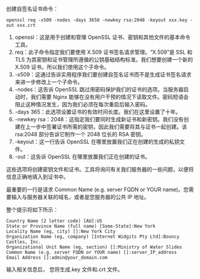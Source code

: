 创建自签名证书命令：

```
openssl req -x509 -nodes -days 3650 -newkey rsa:2048 -keyout xxx.key -out xxx.crt
```

1. openssl：这是用于创建和管理 OpenSSL 证书、密钥和其他文件的基本命令工具。
2. req：此子命令指定我们要使用 X.509 证书签名请求管理。“X.509”是 SSL 和 TLS 为其密钥和证书管理所遵循的公钥基础结构标准。我们想要创建一个新的 X.509 证书，所以我们使用这个子命令。
3. -x509：这通过告诉实用程序我们要创建自签名证书而不是生成证书签名请求来进一步修改上一个子命令。
4. -nodes：这告诉 OpenSSL 跳过用密码保护我们的证书的选项。当服务器启动时，我们需要 Nginx 能够在没有用户干预的情况下读取文件。密码短语会阻止这种情况发生，因为我们必须在每次重启后输入密码。
5. -days 365：此选项设置证书的有效时间长度。我们在这里设置了十年。
6. -newkey rsa：2048：这指定我们要同时生成新证书和新密钥。我们没有创建在上一步中签署证书所需的密钥，因此我们需要将其与证书一起创建。该 rsa:2048 部分告诉它制作一个 2048 位长的 RSA 密钥。
7. -keyout：这一行告诉 OpenSSL 在哪里放置我们正在创建的生成的私钥文件。
8. -out：这告诉 OpenSSL 在哪里放置我们正在创建的证书。

这些选项将创建密钥文件和证书。工具将询问有关我们服务器的一些问题，以便将信息正确地填入到证书中。

最重要的一行是请求 Common Name (e.g. server FQDN or YOUR name)。您需要输入与服务器关联的域名，或者是您服务器的公共 IP 地址。

整个提示将如下所示：

```
Country Name (2 letter code) [AU]:US
State or Province Name (full name) [Some-State]:New York
Locality Name (eg, city) []:New York City
Organization Name (eg, company) [Internet Widgits Pty Ltd]:Bouncy Castles, Inc.
Organizational Unit Name (eg, section) []:Ministry of Water Slides
Common Name (e.g. server FQDN or YOUR name) []:server_IP_address
Email Address []:admin@your_domain.com
```

输入相关信息后， 您将生成.key 文件和.crt 文件。
